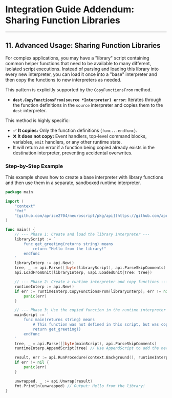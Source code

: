# Integration Guide Addendum: Sharing Function Libraries

---

## 11. Advanced Usage: Sharing Function Libraries

For complex applications, you may have a "library" script containing common helper functions that need to be available to many different, isolated script executions. Instead of parsing and loading this library into every new interpreter, you can load it once into a "base" interpreter and then copy the functions to new interpreters as needed.

This pattern is explicitly supported by the `CopyFunctionsFrom` method.

-   **`dest.CopyFunctionsFrom(source *Interpreter) error`**: Iterates through the function definitions in the `source` interpreter and copies them to the `dest` interpreter.

This method is highly specific:

* ✅ **It copies:** Only the function definitions (`func...endfunc`).
* ❌ **It does not copy:** Event handlers, top-level command blocks, variables, `emit` handlers, or any other runtime state.
* It will return an error if a function being copied already exists in the destination interpreter, preventing accidental overwrites.

### Step-by-Step Example

This example shows how to create a base interpreter with library functions and then use them in a separate, sandboxed runtime interpreter.

```go
package main

import (
    "context"
    "fmt"
    "[github.com/aprice2704/neuroscript/pkg/api](https://github.com/aprice2704/neuroscript/pkg/api)"
)

func main() {
    // --- Phase 1: Create and load the library interpreter ---
    libraryScript := `
        func get_greeting(returns string) means
            return "Hello from the library!"
        endfunc
    `
    libraryInterp := api.New()
    tree, _ := api.Parse([]byte(libraryScript), api.ParseSkipComments)
    api.LoadFromUnit(libraryInterp, &api.LoadedUnit{Tree: tree})

    // --- Phase 2: Create a runtime interpreter and copy functions ---
    runtimeInterp := api.New()
    if err := runtimeInterp.CopyFunctionsFrom(libraryInterp); err != nil {
        panic(err)
    }

    // --- Phase 3: Use the copied function in the runtime interpreter ---
    mainScript := `
        func main(returns string) means
            # This function was not defined in this script, but was copied.
            return get_greeting()
        endfunc
    `
    tree, _ = api.Parse([]byte(mainScript), api.ParseSkipComments)
    runtimeInterp.AppendScript(tree) // Use AppendScript to add the new function

    result, err := api.RunProcedure(context.Background(), runtimeInterp, "main")
    if err != nil {
        panic(err)
    }

    unwrapped, _ := api.Unwrap(result)
    fmt.Println(unwrapped) // Output: Hello from the library!
}
```